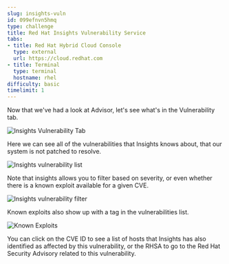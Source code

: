 ```yaml
---
slug: insights-vuln
id: 099efnvn5hmq
type: challenge
title: Red Hat Insights Vulnerability Service
tabs:
- title: Red Hat Hybrid Cloud Console
  type: external
  url: https://cloud.redhat.com
- title: Terminal
  type: terminal
  hostname: rhel
difficulty: basic
timelimit: 1
---
```

Now that we've had a look at Advisor, let's see what's in the Vulnerability tab.

![Insights Vulnerability Tab](../assets/insights-vuln-tab.png)

Here we can see all of the vulnerabilities that Insights knows about, that our system is not patched to resolve.

![Insights vulnerability list](../assets/insights-vuln-list.png)

Note that insights allows you to filter based on severity, or even whether there is a known exploit available for a given CVE.

![Insights vulnerability filter](../assets/insights-vuln-filter.png)

Known exploits also show up with a tag in the vulnerabilities list.

![Known Exploits](../assets/insights-vuln-list-exp.png)

You can click on the CVE ID to see a list of hosts that Insights has also identified as affected by this vulnerability, or the RHSA to go to the Red Hat Security Advisory related to this vulnerability.


